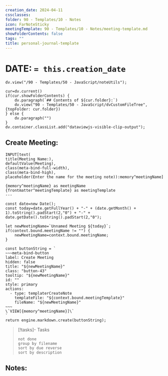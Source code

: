 ```yaml
---
creation_date: 2024-04-11
cssclasses: 
folder: 90 - Templates/10 - Notes
icon: FarNoteSticky
meetingTemplate: 90 - Templates/10 - Notes/meeting-template.md
showFolderContents: false
tags: ""
title: personal-journal-template
---
```


# DATE:  `= this.creation_date`

```dataviewjs
dv.view("/90 - Templates/50 - JavaScript/noteUtils");

cur=dv.current()
if(cur.showFolderContents) {
	dv.paragraph(`## Contents of ${cur.folder}:`)
	dv.view("90 - Templates/50 - JavaScript/dvCustomFileTree",{topFolder: cur.folder})
} else {
	dv.paragraph("")
}
dv.container.classList.add("dataviewjs-visible-clip-output");
```

## Create Meeting:
~~~meta-bind
INPUT[text(
title(Meeting Name:),
defaultValue(Meeting),
class(meta-bind-full-width),
class(meta-bind-high),
placeholder(Enter the name for the meeting note)):memory^meetingName]
~~~
```meta-bind-js-view
{memory^meetingName} as meetingName
{frontmatter^meetingTemplate} as meetingTemplate
---

const date=new Date();
const today=date.getFullYear() + "-" + (date.getMonth() + 1).toString().padStart(2,"0") + "-" + date.getDate().toString().padStart(2,"0");
 
let newMeetingName=`Unnamed Meeting ${today}`;
if(context.bound.meetingName != "") {
	newMeetingName=context.bound.meetingName;
}

const buttonString = `
~~~meta-bind-button
label: Create Meeting
hidden: false
title: "${newMeetingName}"
class: "button-43"
tooltip: "${newMeetingName}"
id: ""
style: primary
actions:
  - type: templaterCreateNote
    templateFile: "${context.bound.meetingTemplate}"
    fileName: "${newMeetingName}"
~~~
\`VIEW[{memory^meetingName}]\`
`
return engine.markdown.create(buttonString);

```


>[!tasks]- Tasks
>```tasks
> not done
> group by filename 
> sort by due reverse 
> sort by description
> ```

## Notes: